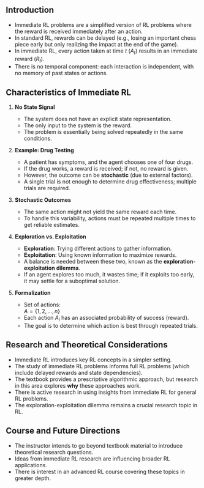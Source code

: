 ## Introduction
- Immediate RL problems are a simplified version of RL problems where the reward is received immediately after an action.
- In standard RL, rewards can be delayed (e.g., losing an important chess piece early but only realizing the impact at the end of the game).
- In immediate RL, every action taken at time $t$ ($A_t$) results in an immediate reward ($R_t$).
- There is no temporal component: each interaction is independent, with no memory of past states or actions.

## Characteristics of Immediate RL
1. **No State Signal**  
   - The system does not have an explicit state representation.
   - The only input to the system is the reward.
   - The problem is essentially being solved repeatedly in the same conditions.

2. **Example: Drug Testing**  
   - A patient has symptoms, and the agent chooses one of four drugs.
   - If the drug works, a reward is received; if not, no reward is given.
   - However, the outcome can be **stochastic** (due to external factors).
   - A single trial is not enough to determine drug effectiveness; multiple trials are required.

3. **Stochastic Outcomes**  
   - The same action might not yield the same reward each time.
   - To handle this variability, actions must be repeated multiple times to get reliable estimates.

4. **Exploration vs. Exploitation**  
   - **Exploration**: Trying different actions to gather information.
   - **Exploitation**: Using known information to maximize rewards.
   - A balance is needed between these two, known as the **exploration-exploitation dilemma**.
   - If an agent explores too much, it wastes time; if it exploits too early, it may settle for a suboptimal solution.

5. **Formalization**  
   - Set of actions:  
     $A = \{1, 2, ..., n\}$
   - Each action $A_i$ has an associated probability of success (reward).  
   - The goal is to determine which action is best through repeated trials.

## Research and Theoretical Considerations
- Immediate RL introduces key RL concepts in a simpler setting.
- The study of immediate RL problems informs full RL problems (which include delayed rewards and state dependencies).
- The textbook provides a prescriptive algorithmic approach, but research in this area explores **why** these approaches work.
- There is active research in using insights from immediate RL for general RL problems.
- The exploration-exploitation dilemma remains a crucial research topic in RL.

## Course and Future Directions
- The instructor intends to go beyond textbook material to introduce theoretical research questions.
- Ideas from immediate RL research are influencing broader RL applications.
- There is interest in an advanced RL course covering these topics in greater depth.

